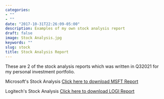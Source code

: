 ```yaml
---
categories:
- ""
- ""
date: "2017-10-31T22:26:09-05:00"
description: Examples of my own stock analysis report 
draft: false
image: Stock Analysis.jpg
keywords: ""
slug: stock
title: Stock Analysis Report
---
```


These are 2 of the stock analysis reports which was written in Q32021 for my personal investment portfolio.

Microsoft's Stock Analysis
[Click here to download MSFT Report](https://drive.google.com/file/d/1MuqUlzMhTvvfjuASr0F5RXrmV1JpyXLy/view?usp=sharing)

Logitech's Stock Analysis 
[Click here to download LOGI Report](https://drive.google.com/file/d/1g5BeJRoC2PQzOHs3tGigxu7bFqJXX810/view?usp=sharing)